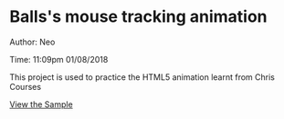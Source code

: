 # Balls's mouse tracking animation

Author: Neo

Time: 11:09pm 01/08/2018

This project is used to practice the HTML5 animation learnt from Chris Courses

<a href="http://www.im-neo.com/ballanimation/index.html">View the Sample</a>
